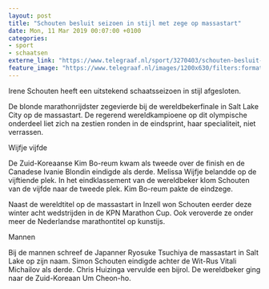 ```yaml
---
layout: post
title: "Schouten besluit seizoen in stijl met zege op massastart"
date: Mon, 11 Mar 2019 00:07:00 +0100
categories: 
- sport 
- schaatsen 
externe_link: "https://www.telegraaf.nl/sport/3270403/schouten-besluit-seizoen-in-stijl-met-zege-op-massastart"
feature_image: "https://www.telegraaf.nl/images/1200x630/filters:format(jpeg):quality(80)/cdn-kiosk-api.telegraaf.nl/46e2d99a-4389-11e9-a807-f30192e7633e.jpg"
---
```


<p class="intro">Irene Schouten heeft een uitstekend schaatsseizoen in stijl afgesloten.</p> <p>De blonde marathonrijdster zegevierde bij de wereldbekerfinale in Salt Lake City op de massastart. De regerend wereldkampioene op dit olympische onderdeel liet zich na zestien ronden in de eindsprint, haar specialiteit, niet verrassen.</p><p>Wijfje vijfde</p><p>De Zuid-Koreaanse Kim Bo-reum kwam als tweede over de finish en de Canadese Ivanie Blondin eindigde als derde. Melissa Wijfje belandde op de vijftiende plek. In het eindklassement van de wereldbeker klom Schouten van de vijfde naar de tweede plek. Kim Bo-reum pakte de eindzege.</p><p>Naast de wereldtitel op de massastart in Inzell won Schouten eerder deze winter acht wedstrijden in de KPN Marathon Cup. Ook veroverde ze onder meer de Nederlandse marathontitel op kunstijs.</p><p>Mannen</p><p>Bij de mannen schreef de Japanner Ryosuke Tsuchiya de massastart in Salt Lake op zijn naam. Simon Schouten eindigde achter de Wit-Rus Vitali Michailov als derde. Chris Huizinga vervulde een bijrol. De wereldbeker ging naar de Zuid-Koreaan Um Cheon-ho.</p>
